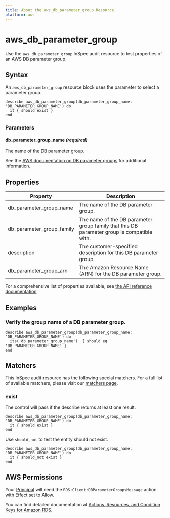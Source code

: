 ```yaml
---
title: About the aws_db_parameter_group Resource
platform: aws
---
```


# aws_db_parameter_group

Use the `aws_db_parameter_group` InSpec audit resource to test properties of an AWS DB parameter group.

## Syntax

An `aws_db_parameter_group` resource block uses the parameter to select a parameter group.

    describe aws_db_parameter_group(db_parameter_group_name: 'DB_PARAMETER_GROUP_NAME') do
      it { should exist }
    end

### Parameters

#### db_parameter_group_name _(required)_

The name of the DB parameter group.

See the [AWS documentation on DB parameter groups](https://docs.aws.amazon.com/AWSCloudFormation/latest/UserGuide/aws-properties-rds-dbparametergroup.html) for additional information.

## Properties

| Property  | Description |
| --- | --- |
| db_parameter_group_name | The name of the DB parameter group. |
| db_parameter_group_family | The name of the DB parameter group family that this DB parameter group is compatible with. |
| description | The customer-specified description for this DB parameter group. |
| db_parameter_group_arn | The Amazon Resource Name (ARN) for the DB parameter group. |

For a comprehensive list of properties available, see [the API reference documentation](https://docs.aws.amazon.com/AmazonRDS/latest/APIReference/API_DBParameterGroup.html)

## Examples

### Verify the group name of a DB parameter group.

    describe aws_db_parameter_group(db_parameter_group_name: 'DB_PARAMETER_GROUP_NAME') do
      its('db_parameter_group_name')  { should eq 'DB_PARAMETER_GROUP_NAME' }
    end

## Matchers

This InSpec audit resource has the following special matchers. For a full list of available matchers, please visit our [matchers page](https://www.inspec.io/docs/reference/matchers/).

### exist

The control will pass if the describe returns at least one result.

    describe aws_db_parameter_group(db_parameter_group_name: 'DB_PARAMETER_GROUP_NAME') do
      it { should exist }
    end

Use `should_not` to test the entity should not exist.

    describe aws_db_parameter_group(db_parameter_group_name: 'DB_PARAMETER_GROUP_NAME') do
      it { should_not exist }
    end

## AWS Permissions

Your [Principal](https://docs.aws.amazon.com/IAM/latest/UserGuide/intro-structure.html#intro-structure-principal) will need the `RDS:Client:DBParameterGroupsMessage` action with Effect set to Allow.

You can find detailed documentation at [Actions, Resources, and Condition Keys for Amazon RDS](https://docs.aws.amazon.com/IAM/latest/UserGuide/list_amazonrds.html).
